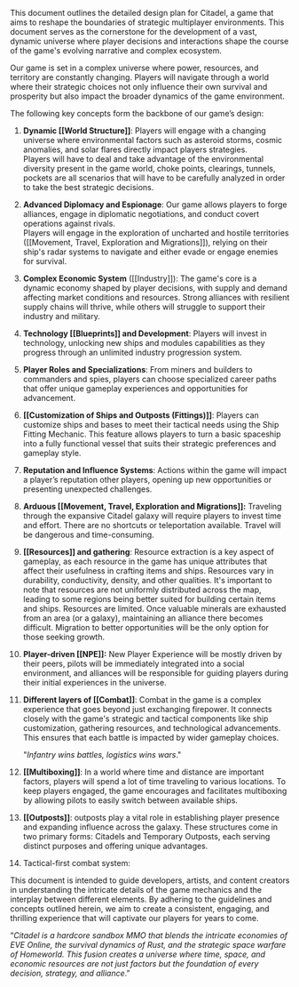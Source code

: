 This document outlines the detailed design plan for Citadel, a game that aims to reshape the boundaries of strategic multiplayer environments. This document serves as the cornerstone for the development of a vast, dynamic universe where player decisions and interactions shape the course of the game's evolving narrative and complex ecosystem.

Our game is set in a complex universe where power, resources, and territory are constantly changing. Players will navigate through a world where their strategic choices not only influence their own survival and prosperity but also impact the broader dynamics of the game environment.

The following key concepts form the backbone of our game’s design:

1. **Dynamic [[World Structure]]**: Players will engage with a changing universe where environmental factors such as asteroid storms, cosmic anomalies, and solar flares directly impact players strategies.  
    Players will have to deal and take advantage of the environmental diversity present in the game world, choke points, clearings, tunnels, pockets are all scenarios that will have to be carefully analyzed in order to take the best strategic decisions.
    
2. **Advanced Diplomacy and Espionage**: Our game allows players to forge alliances, engage in diplomatic negotiations, and conduct covert operations against rivals.  
    Players will engage in the exploration of uncharted and hostile territories ([[Movement, Travel, Exploration and Migrations]]), relying on their ship's radar systems to navigate and either evade or engage enemies for survival.
    
3. **Complex Economic System** ([[Industry]]): The game's core is a dynamic economy shaped by player decisions, with supply and demand affecting market conditions and resources. Strong alliances with resilient supply chains will thrive, while others will struggle to support their industry and military.
    
4. **Technology [[Blueprints]] and Development**: Players will invest in technology, unlocking new ships and modules capabilities as they progress through an unlimited industry progression system.
    
5. **Player Roles and Specializations**: From miners and builders to commanders and spies, players can choose specialized career paths that offer unique gameplay experiences and opportunities for advancement.
    
6. **[[Customization of Ships and Outposts (Fittings)]]**: Players can customize ships and bases to meet their tactical needs using the Ship Fitting Mechanic. This feature allows players to turn a basic spaceship into a fully functional vessel that suits their strategic preferences and gameplay style.
    
7. **Reputation and Influence Systems**: Actions within the game will impact a player’s reputation other players, opening up new opportunities or presenting unexpected challenges.
    
8. **Arduous [[Movement, Travel, Exploration and Migrations]]:** Traveling through the expansive Citadel galaxy will require players to invest time and effort. There are no shortcuts or teleportation available. Travel will be dangerous and time-consuming.
    
9. **[[Resources]] and gathering**: Resource extraction is a key aspect of gameplay, as each resource in the game has unique attributes that affect their usefulness in crafting items and ships. Resources vary in durability, conductivity, density, and other qualities. It's important to note that resources are not uniformly distributed across the map, leading to some regions being better suited for building certain items and ships.  Resources are limited. Once valuable minerals are exhausted from an area (or a galaxy), maintaining an alliance there becomes difficult. Migration to better opportunities will be the only option for those seeking growth.
    
10. **Player-driven [[NPE]]:** New Player Experience will be mostly driven by their peers, pilots will be immediately integrated into a social environment, and alliances will be responsible for guiding players during their initial experiences in the universe.
    
11. **Different layers of [[Combat]]**: Combat in the game is a complex experience that goes beyond just exchanging firepower. It connects closely with the game's strategic and tactical components like ship customization, gathering resources, and technological advancements. This ensures that each battle is impacted by wider gameplay choices.
    
    "*Infantry wins battles, logistics wins wars*."
    
12. **[[Multiboxing]]**: In a world where time and distance are important factors, players will spend a lot of time traveling to various locations. To keep players engaged, the game encourages and facilitates multiboxing by allowing pilots to easily switch between available ships.
13. **[[Outposts]]**: outposts play a vital role in establishing player presence and expanding influence across the galaxy. These structures come in two primary forms: Citadels and Temporary Outposts, each serving distinct purposes and offering unique advantages. 
14. Tactical-first combat system: 


This document is intended to guide developers, artists, and content creators in understanding the intricate details of the game mechanics and the interplay between different elements. By adhering to the guidelines and concepts outlined herein, we aim to create a consistent, engaging, and thrilling experience that will captivate our players for years to come.

“_Citadel is a hardcore sandbox MMO that blends the intricate economies of EVE Online, the survival dynamics of Rust, and the strategic space warfare of Homeworld. This fusion creates a universe where time, space, and economic resources are not just factors but the foundation of every decision, strategy, and alliance_.”
